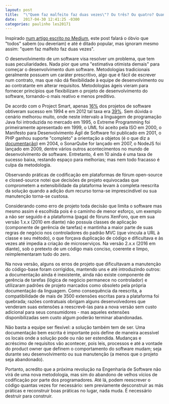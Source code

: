 ```yaml
---
layout: post
title:  "\"Quem faz malfeito faz duas vezes\"? Ou três? Ou quatro? Quantas?"
date:   2017-04-30 12:41:25 -0300
categories: paulinho les20171
---
```


Inspirado [num artigo escrito no Medium](https://medium.com/desenvolvimento-%C3%A1gil/a-nova-metodologia-69b8f8a379c7), este post falará o óbvio que "todos" sabem (ou deveriam) e até é ditado popular, mas ignoram mesmo assim: "quem faz malfeito faz duas vezes".

O desenvolvimento de um software visa resolver um problema, que tem suas peculiaridades. Nada pior que uma "estimativa otimista demais" para começar o desenvolvimento dum software. Metodologias tradicionais geralmente possuem um caráter prescritivo, algo que é fácil de escrever num contrato, mas que não dá flexibilidade à equipe de desenvolvimento ou ao contratante em alterar requisitos. Metodologias ágeis vieram para fornecer princípios que flexibilizam o projeto de desenvolvimento do software, tornando-o mais reativo e menos preditivo.

De acordo com o Project Smart, apenas [16%](https://www.projectsmart.co.uk/the-curious-case-of-the-chaos-report-2009.php) dos projetos de software obtiveram sucesso em 1994 e em 2012 tal taxa era [39%](https://www.projectsmart.co.uk/cutting-through-the-chaos.php). Sem dúvida o cenário melhorou muito, onde neste intervalo a linguagem de programação Java foi introduzida no mercado em 1995, o Extreme Programming foi primeiramente apresentado em 1999, o UML foi aceito pela ISO em 2000, o Manifesto para Desenvolvimento Ágil de Software foi publicado em 2001, o PHP ganhou suporte "completo" a orientação a objetos (é o que diz a [documentação](http://php.net/manual/pt_BR/oop5.intro.php)) em 2004, o SonarQube for lançado em 2007, o NodeJS foi lançado em 2009, dentre vários outros acontecimentos no mundo de desenvolvimento de software. Entretanto, 4 em 10 ainda é uma taxa de sucesso baixa, restando espaço para melhorias; mas nem todo fracasso é culpa da metodologia.

Observando práticas de codificação em plataformas de fórum open-source e closed-source notei que decisões de projeto equivocadas que comprometem a extensibilidade da plataforma levam à completa reescrita da solução quando a adição dum recurso torna-se imprescindível ou sua manutenção torna-se custosa.

Considerando como erro de projeto toda decisão que limita o software mas mesmo assim é escolhida pois é o caminho de menor esforço, um exemplo a não ser seguido é a plataforma (paga) de fóruns XenForo, que em sua versão 1.x.x (2010 em diante) não possuía classes de aplicação (componente de gerência de tarefas) e mantinha a maior parte de suas regras de negócio nos controladores do padrão MVC (que vincula a URL à classe e seu método), o que forçava duplicação de código e dificultava e às vezes até impedia a criação de microserviços. Na versão 2.x.x (2016 em diante), sob o pretexto de um código mais conciso, coerente e limpo, reimplementaram tudo do zero.

Na nova versão, alguns os erros de projeto que dificultavam a manutenção do código-base foram corrigidos, mantendo uns e até introduzindo outros: a documentação ainda é inexistente, ainda não existe componente de gerência de tarefas (lógica de negócio permanece no controlador) e utilizaram padrões de projeto marcados como obsoleto pela própria documentação da linguagem. Como consequência da reescrita, a compatibilidade de mais de 3500 extensões escritas para a plataforma foi quebrada; razões contratuais obrigam alguns desenvolvedores que venderam suas extensões a reescrevê-las para a nova versão sem custo adicional para seus consumidores - mas aqueles extensões disponibilizadas sem custo algum poderão terminar abandonadas.

Não basta a equipe ser flexível: a solução também tem de ser. Uma documentação bem escrita é importante pois define de maneira acessível os locais onde a solução pode ou não ser estendida. Mudanças e acréscimo de requisitos vão acontecer, pois leis, processos e até a vontade do product owner que definem o comportamento do software mudam; seja durante seu desenvolvimento ou sua manutenção (a menos que o projeto seja abandonado).

Portanto, acredito que a próxima revolução na Engenharia de Software não virá de uma nova metodologia, mas sim do abandono de velhos vícios de codificação por parte dos programadores. Até lá, podem reescrever o código quantas vezes for necessário: sem previamente desconstruir as más práticas e reconstruir boas práticas no lugar, nada muda. É necessário destruir para construir.